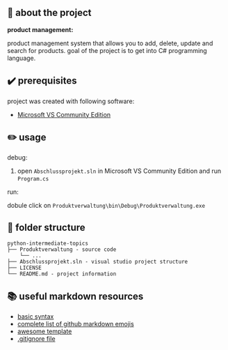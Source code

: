 ## :newspaper: about the project ##

**product management:**

product management system that allows you to add, delete, update and search for products. goal of the project is to get into C# programming language.

## :heavy_check_mark: prerequisites ##

project was created with following software:

* [Microsoft VS Community Edition](https://visualstudio.microsoft.com/de/vs/community/)

## :pencil2: usage

debug:

1. open <code>Abschlussprojekt.sln</code> in Microsoft VS Community Edition and run <code>Program.cs</code>

run:

dobule click on <code>Produktverwaltung\bin\Debug\Produktverwaltung.exe</code> 

## :file_folder: folder structure ##

    python-intermediate-topics
    ├── Produktverwaltung - source code
        └── ...    
    ├── Abschlussprojekt.sln - visual studio project structure
    ├── LICENSE
    └── README.md - project information

## :books: useful markdown resources ##

* [basic syntax](https://www.markdownguide.org/basic-syntax/)
* [complete list of github markdown emojis](https://dev.to/nikolab/complete-list-of-github-markdown-emoji-markup-5aia)
* [awesome template](https://github.com/ma-shamshiri/Human-Activity-Recognition/blob/main/README.md)
* [.gitignore file](https://git-scm.com/docs/gitignore)
